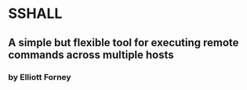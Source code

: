 # SSHALL
## A simple but flexible tool for executing remote commands across multiple hosts
### by Elliott Forney
